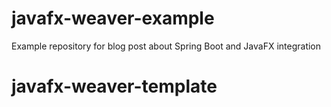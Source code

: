 # javafx-weaver-example
Example repository for blog post about Spring Boot and JavaFX integration
# javafx-weaver-template

